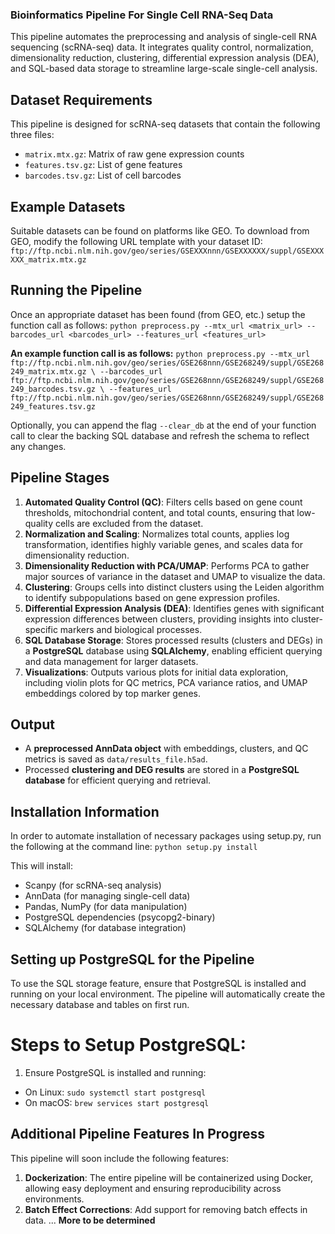 ### Bioinformatics Pipeline For Single Cell RNA-Seq Data

This pipeline automates the preprocessing and analysis of single-cell RNA sequencing (scRNA-seq) data. It integrates quality control, normalization, dimensionality reduction, clustering, differential expression analysis (DEA), and SQL-based data storage to streamline large-scale single-cell analysis.

## Dataset Requirements
This pipeline is designed for scRNA-seq datasets that contain the following three files:
* `matrix.mtx.gz`: Matrix of raw gene expression counts
* `features.tsv.gz`: List of gene features
* `barcodes.tsv.gz`: List of cell barcodes

## Example Datasets
Suitable datasets can be found on platforms like GEO. To download from GEO, modify the following URL template with your dataset ID:
`ftp://ftp.ncbi.nlm.nih.gov/geo/series/GSEXXXnnn/GSEXXXXXX/suppl/GSEXXXXXX_matrix.mtx.gz`

## Running the Pipeline
Once an appropriate dataset has been found (from GEO, etc.) setup the function call as follows:
`python preprocess.py --mtx_url <matrix_url> --barcodes_url <barcodes_url> --features_url <features_url>`

**An example function call is as follows:**
`python preprocess.py --mtx_url ftp://ftp.ncbi.nlm.nih.gov/geo/series/GSE268nnn/GSE268249/suppl/GSE268249_matrix.mtx.gz \
--barcodes_url ftp://ftp.ncbi.nlm.nih.gov/geo/series/GSE268nnn/GSE268249/suppl/GSE268249_barcodes.tsv.gz \
--features_url ftp://ftp.ncbi.nlm.nih.gov/geo/series/GSE268nnn/GSE268249/suppl/GSE268249_features.tsv.gz`

Optionally, you can append the flag `--clear_db` at the end of your function call to clear the backing SQL database and refresh the schema to reflect any changes. 

## Pipeline Stages
1. **Automated Quality Control (QC)**: Filters cells based on gene count thresholds, mitochondrial content, and total counts, ensuring that low-quality cells are excluded from the dataset.
2. **Normalization and Scaling**:  Normalizes total counts, applies log transformation, identifies highly variable genes, and scales data for dimensionality reduction.
3. **Dimensionality Reduction with PCA/UMAP**: Performs PCA to gather major sources of variance in the dataset and UMAP to visualize the data.
4. **Clustering**: Groups cells into distinct clusters using the Leiden algorithm to identify subpopulations based on gene expression profiles.
5. **Differential Expression Analysis (DEA)**: Identifies genes with significant expression differences between clusters, providing insights into cluster-specific markers and biological processes.
6. **SQL Database Storage**: Stores processed results (clusters and DEGs) in a **PostgreSQL** database using **SQLAlchemy**, enabling efficient querying and data management for larger datasets.
7. **Visualizations**: Outputs various plots for initial data exploration, including violin plots for QC metrics, PCA variance ratios, and UMAP embeddings colored by top marker genes.

## Output 
- A **preprocessed AnnData object** with embeddings, clusters, and QC metrics is saved as `data/results_file.h5ad`.
- Processed **clustering and DEG results** are stored in a **PostgreSQL database** for efficient querying and retrieval.

## Installation Information
In order to automate installation of necessary packages using setup.py, run the following at the command line: 
`python setup.py install`

This will install:
* Scanpy (for scRNA-seq analysis)
* AnnData (for managing single-cell data)
* Pandas, NumPy (for data manipulation)
* PostgreSQL dependencies (psycopg2-binary)
* SQLAlchemy (for database integration)

## Setting up PostgreSQL for the Pipeline
To use the SQL storage feature, ensure that PostgreSQL is installed and running on your local environment. The pipeline will automatically create the necessary database and tables on first run. 

# Steps to Setup PostgreSQL:
1. Ensure PostgreSQL is installed and running:
* On Linux: `sudo systemctl start postgresql`
* On macOS: `brew services start postgresql`

## Additional Pipeline Features In Progress
This pipeline will soon include the following features:

1. **Dockerization**: The entire pipeline will be containerized using Docker, allowing easy deployment and ensuring reproducibility across environments.
2. **Batch Effect Corrections**: Add support for removing batch effects in data.
... **More to be determined**
